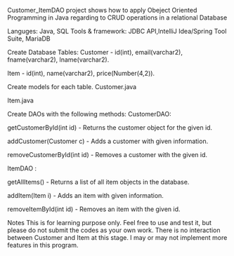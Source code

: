 Customer_ItemDAO project shows  how to apply Obeject Oriented Programming in Java regarding to CRUD operations in a relational Database

Languges: Java, SQL
Tools & framework:
JDBC API,IntelliJ Idea/Spring Tool Suite, MariaDB

Create Database Tables:
Customer - id(int), email(varchar2), fname(varchar2), lname(varchar2).

Item - id(int), name(varchar2), price(Number(4,2)).

Create models for each table.
Customer.java

Item.java

Create DAOs with the following methods:
CustomerDAO:

getCustomerById(int id) - Returns the customer object for the given id.

addCustomer(Customer c) - Adds a customer with given information.

removeCustomerById(int id) - Removes a customer with the given id.

ItemDAO :

getAllItems() - Returns a list of all item objects in the database.

addItem(Item i) - Adds an item with given information.

removeItemById(int id) - Removes an item with the given id.

Notes
This is for learning purpose only. Feel free to use and test it, but please do not submit the codes as your own work.
There is no interaction between Customer and Item at this stage. I may or may not implement more features in this program.
